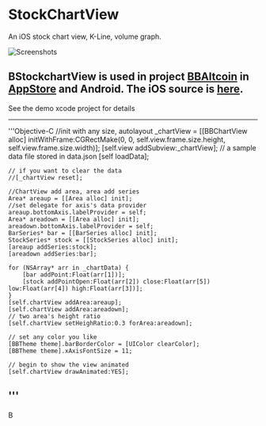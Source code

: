 StockChartView
===============

An iOS stock chart view, K-Line, volume graph.

![Screenshots](https://github.com/chenxiaoyu3/BBStockChartView/blob/master/BBStockChartViewDemo/Screenshots/1.png)

BStockchartView is used in project [BBAltcoin](http://bbaltcoin.com/) in [AppStore](https://itunes.apple.com/tt/app/bb-kan-pan/id962337229?mt=8) and Android. The iOS source is [here](https://github.com/chenxiaoyu3/BBAltcoin-iOS).
----------------
See the demo xcode project for details
- - - 
'''Objective-C
	//init with any size, autolayout
	_chartView = [[BBChartView alloc] initWithFrame:CGRectMake(0, 0, self.view.frame.size.height, self.view.frame.size.width)];
	[self.view addSubview:_chartView];
	// a sample data file stored in data.json
	[self loadData];

	// if you want to clear the data
	//[_chartView reset];

	//ChartView add area, area add series
	Area* areaup = [[Area alloc] init];
	//set delegate for axis's data provider
	areaup.bottomAxis.labelProvider = self;
	Area* areadown = [[Area alloc] init];
	areadown.bottomAxis.labelProvider = self;
	BarSeries* bar = [[BarSeries alloc] init];
	StockSeries* stock = [[StockSeries alloc] init];
	[areaup addSeries:stock];
	[areadown addSeries:bar];

	for (NSArray* arr in _chartData) {
		[bar addPoint:Float(arr[1])];
		[stock addPointOpen:Float(arr[2]) close:Float(arr[5]) low:Float(arr[4]) high:Float(arr[3])];
	}
	[self.chartView addArea:areaup];
	[self.chartView addArea:areadown];
	// two area's height ratio
	[self.chartView setHeighRatio:0.3 forArea:areadown];

	// set any color you like
	[BBTheme theme].barBorderColor = [UIColor clearColor];
	[BBTheme theme].xAxisFontSize = 11;

	// begin to show the view animated
	[self.chartView drawAnimated:YES];
'''
----------
B
